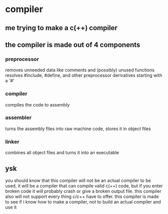 # compiler
## me trying to make a c(++) compiler

## the compiler is made out of 4 components 

### preprocessor
removes unneeded data like comments and (possibly) unused functions
resolves #include, #define, and other preprocessor derivatives starting with a '#'

### compiler
compiles the code to assembly

### assembler
turns the assembly files into raw machine code, stores it in object files

### linker
combines all object files and turns it into an executable


## ysk
you should know that this compiler will not be an actual compiler to be used, it will be a compiler that can compile valid c(++) code, but if you enter broken code it will probably crash or give a broken output file. this compiler also will not support every thing c/c++ have to offer. this compiler is made to see if i know how to make a compiler, not to build an actual compiler and use it  